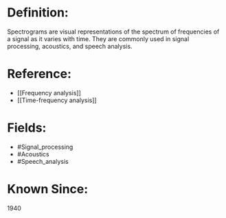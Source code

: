 

# Definition:
Spectrograms are visual representations of the spectrum of frequencies of a signal as it varies with time. They are commonly used in signal processing, acoustics, and speech analysis.

# Reference:
- [[Frequency analysis]]
- [[Time-frequency analysis]]

# Fields: 
- #Signal_processing
- #Acoustics
- #Speech_analysis

# Known Since:
1940

